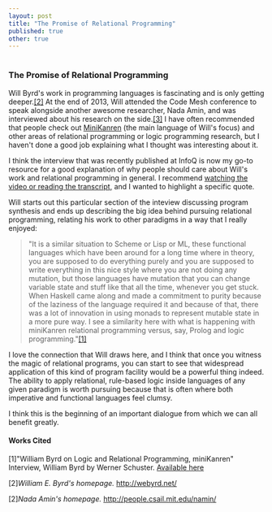 ```yaml
---
layout: post
title: "The Promise of Relational Programming"
published: true
other: true
---
```

# 
# 
### The Promise of Relational Programming

Will Byrd's work in programming languages is fascinating and is only getting deeper.<a href="#bib2">[2]</a>  At the end of 2013, Will attended the Code Mesh conference to speak alongside another awesome researcher, Nada Amin, and was interviewed about his research on the side.<a href="#bib3">[3]</a> I have often recommended that people check out <a href="http://minikanren.org/">MiniKanren</a> (the main language of Will's focus) and other areas of relational programming or logic programming research, but I haven't done a good job explaining what I thought was interesting about it.

I think the interview that was recently published at InfoQ is now my go-to resource for a good explanation of why people should care about Will's work and relational programming in general. I recommend <a href="http://www.infoq.com/interviews/byrd-relational-programming-minikanren">watching the video or reading the transcript,</a> and I wanted to highlight a specific quote.

Will starts out this particular section of the inteview discussing program synthesis and ends up describing the big idea behind pursuing relational programming, relating his work to other paradigms in a way that I really enjoyed:

> "It is a similar situation to Scheme or Lisp or ML, these functional languages which have been around for a long time where in theory, you are supposed to do everything purely and you are supposed to write everything in this nice style where you are not doing any mutation, but those languages have mutation that you can change variable state and stuff like that all the time, whenever you get stuck. When Haskell came along and made a commitment to purity because of the laziness of the language required it and because of that, there was a lot of innovation in using monads to represent mutable state in a more pure way. I see a similarity here with what is happening with miniKanren relational programming versus, say, Prolog and logic programming."<a href="#bib1">[1]</a>

I love the connection that Will draws here, and I think that once you witness the magic of relational programs, you can start to see that widespread application of this kind of program facility would be a powerful thing indeed. The ability to apply relational, rule-based logic inside languages of any given paradigm is worth pursuing because that is often where both imperative and functional languages feel clumsy.

I think this is the beginning of an important dialogue from which we can all benefit greatly.



#### Works Cited

<a id="bib1">[1]</a>"William Byrd on Logic and Relational Programming, miniKanren" Interview, William Byrd by Werner Schuster. <a href="http://www.infoq.com/interviews/byrd-relational-programming-minikanren">Available here</a>

<a id="bib2">[2]</a>*William E. Byrd's homepage.* <a href="http://webyrd.net/">http://webyrd.net/</a>

<a id="bib3">[2]</a>*Nada Amin's homepage.* <a href="http://people.csail.mit.edu/namin/">http://people.csail.mit.edu/namin/</a>
